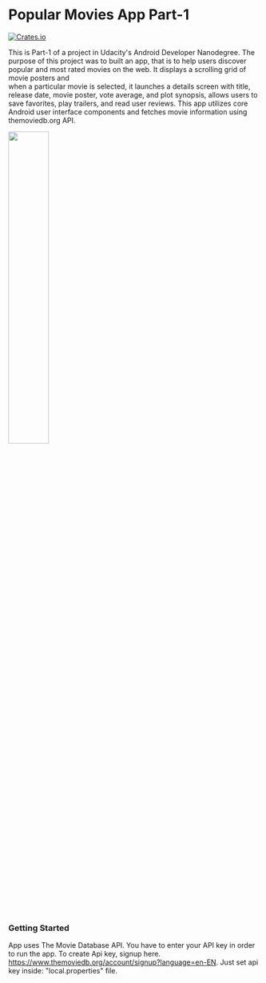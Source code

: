 # Popular Movies App Part-1

[![Crates.io](https://img.shields.io/crates/l/rustc-serialize.svg?maxAge=2592000)]()

This is Part-1 of a project in Udacity's Android Developer Nanodegree. The purpose of this project was to built an app, 
that is to help users discover popular and most rated movies on the web. It displays a scrolling grid of movie posters and  
when a  particular movie is selected, it launches a details screen with title, release date, movie poster, vote average, and plot synopsis, 
allows users to save favorites, play trailers, and read user reviews. This app utilizes core Android user interface components and 
fetches movie information using themoviedb.org API.

 <img width="40%" src="https://github.com/loftywaif002/popular-movies-app/blob/master/menu-working.gif" />

### Getting Started

App uses The Movie Database API. You have to enter your API key in order to run the app. To create Api key, signup here. https://www.themoviedb.org/account/signup?language=en-EN. Just set api key inside:  "local.properties" file.
